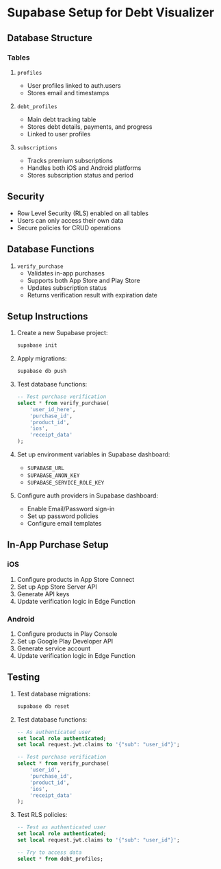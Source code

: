 # Supabase Setup for Debt Visualizer

## Database Structure

### Tables
1. `profiles`
   - User profiles linked to auth.users
   - Stores email and timestamps

2. `debt_profiles`
   - Main debt tracking table
   - Stores debt details, payments, and progress
   - Linked to user profiles

3. `subscriptions`
   - Tracks premium subscriptions
   - Handles both iOS and Android platforms
   - Stores subscription status and period

## Security
- Row Level Security (RLS) enabled on all tables
- Users can only access their own data
- Secure policies for CRUD operations

## Database Functions
1. `verify_purchase`
   - Validates in-app purchases
   - Supports both App Store and Play Store
   - Updates subscription status
   - Returns verification result with expiration date

## Setup Instructions

1. Create a new Supabase project:
   ```bash
   supabase init
   ```

2. Apply migrations:
   ```bash
   supabase db push
   ```

3. Test database functions:
   ```sql
   -- Test purchase verification
   select * from verify_purchase(
       'user_id_here',
       'purchase_id',
       'product_id',
       'ios',
       'receipt_data'
   );
   ```

4. Set up environment variables in Supabase dashboard:
   - `SUPABASE_URL`
   - `SUPABASE_ANON_KEY`
   - `SUPABASE_SERVICE_ROLE_KEY`

5. Configure auth providers in Supabase dashboard:
   - Enable Email/Password sign-in
   - Set up password policies
   - Configure email templates

## In-App Purchase Setup

### iOS
1. Configure products in App Store Connect
2. Set up App Store Server API
3. Generate API keys
4. Update verification logic in Edge Function

### Android
1. Configure products in Play Console
2. Set up Google Play Developer API
3. Generate service account
4. Update verification logic in Edge Function

## Testing
1. Test database migrations:
   ```bash
   supabase db reset
   ```

2. Test database functions:
   ```sql
   -- As authenticated user
   set local role authenticated;
   set local request.jwt.claims to '{"sub": "user_id"}';
   
   -- Test purchase verification
   select * from verify_purchase(
       'user_id',
       'purchase_id',
       'product_id',
       'ios',
       'receipt_data'
   );
   ```

3. Test RLS policies:
   ```sql
   -- Test as authenticated user
   set local role authenticated;
   set local request.jwt.claims to '{"sub": "user_id"}';
   
   -- Try to access data
   select * from debt_profiles;
   ```
